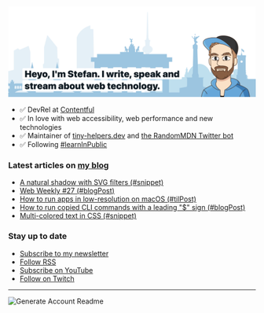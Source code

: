 <img alt="Heyo, I'm Stefan. I write and speak about web technology." src="https://raw.githubusercontent.com/stefanjudis/stefanjudis/main/screenshot.png">

- ✅ DevRel at [Contentful](https://www.contentful.com)
- ✅ In love with web accessibility, web performance and new technologies
- ✅ Maintainer of [tiny-helpers.dev](https://tiny-helpers.dev) and [the RandomMDN Twitter bot](https://twitter.com/randomMDN)
- ✅ Following [#learnInPublic](https://www.stefanjudis.com/today-i-learned/)
### Latest articles on [my blog](https://www.stefanjudis.com)

<!-- BLOG-POST-LIST:START -->
- [A natural shadow with SVG filters (#snippet)](https://www.stefanjudis.com/snippets/a-natural-shadow-with-svg-filters/)
- [Web Weekly #27 (#blogPost)](https://www.stefanjudis.com/blog/web-weekly-27/)
- [How to run apps in low-resolution on macOS (#tilPost)](https://www.stefanjudis.com/today-i-learned/how-to-run-apps-in-low-resolution-on-macos/)
- [How to run copied CLI commands with a leading "$" sign (#blogPost)](https://www.stefanjudis.com/blog/how-to-run-commands-with-a-leading-usd-sign/)
- [Multi-colored text in CSS (#snippet)](https://www.stefanjudis.com/snippets/multi-colored-text-in-css/)
<!-- BLOG-POST-LIST:END -->

### Stay up to date

- [Subscribe to my newsletter](https://www.stefanjudis.com/newsletter/)
- [Follow RSS](https://www.stefanjudis.com/feeds/)
- [Subscribe on YouTube](https://youtube.com/c/stefanjudis)
- [Follow on Twitch](https://www.twitch.tv/stefanjudis)

---

![Generate Account Readme](https://github.com/stefanjudis/stefanjudis/workflows/Generate%20Account%20Readme/badge.svg)
